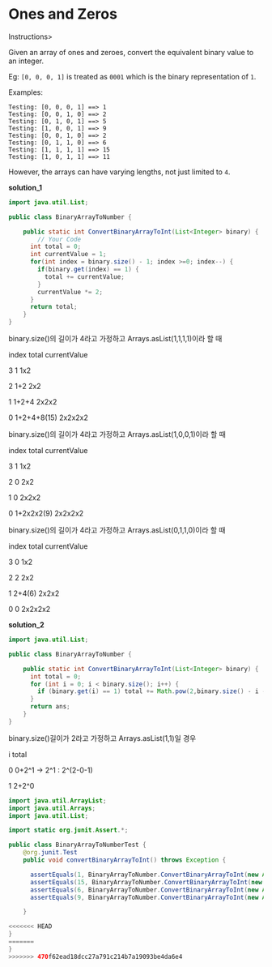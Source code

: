 # Ones and Zeros

Instructions>

Given an array of ones and zeroes, convert the equivalent binary value to an integer.

Eg: `[0, 0, 0, 1]` is treated as `0001` which is the binary representation of `1`.

Examples:

```
Testing: [0, 0, 0, 1] ==> 1
Testing: [0, 0, 1, 0] ==> 2
Testing: [0, 1, 0, 1] ==> 5
Testing: [1, 0, 0, 1] ==> 9
Testing: [0, 0, 1, 0] ==> 2
Testing: [0, 1, 1, 0] ==> 6
Testing: [1, 1, 1, 1] ==> 15
Testing: [1, 0, 1, 1] ==> 11
```

However, the arrays can have varying lengths, not just limited to `4`.

**solution_1**

```java
import java.util.List;

public class BinaryArrayToNumber {

    public static int ConvertBinaryArrayToInt(List<Integer> binary) {
        // Your Code
      int total = 0;
      int currentValue = 1;
      for(int index = binary.size() - 1; index >=0; index--) {
        if(binary.get(index) == 1) {
          total += currentValue;
        }
        currentValue *= 2;
      }
      return total;
    }
}
```

binary.size()의 길이가 4라고 가정하고 Arrays.asList(1,1,1,1)이라 할 때

index     total              currentValue

3          1                   1x2

2         1+2                  2x2

1         1+2+4                2x2x2

0         1+2+4+8(15)          2x2x2x2

binary.size()의 길이가 4라고 가정하고 Arrays.asList(1,0,0,1)이라 할 때

index     total               currentValue

3          1                    1x2

2          0                    2x2

1          0                    2x2x2

0         1+2x2x2(9)            2x2x2x2

binary.size()의 길이가 4라고 가정하고 Arrays.asList(0,1,1,0)이라 할 때

index     total                currentValue

3          0                     1x2

2          2                     2x2

1          2+4(6)                2x2x2

0          0                     2x2x2x2

**solution_2**

```java
import java.util.List;

public class BinaryArrayToNumber {

    public static int ConvertBinaryArrayToInt(List<Integer> binary) {
      int total = 0;
      for (int i = 0; i < binary.size(); i++) {
        if (binary.get(i) == 1) total += Math.pow(2,binary.size() - i - 1);
      }
      return ans;
    }
}
```

binary.size()길이가 2라고 가정하고 Arrays.asList(1,1)일 경우

i         total

0         0+2^1  → 2^1 : 2^(2-0-1)

1         2+2^0 

```java
import java.util.ArrayList;
import java.util.Arrays;
import java.util.List;

import static org.junit.Assert.*;

public class BinaryArrayToNumberTest {
    @org.junit.Test
    public void convertBinaryArrayToInt() throws Exception {

      assertEquals(1, BinaryArrayToNumber.ConvertBinaryArrayToInt(new ArrayList<>(Arrays.asList(0,0,0,1))));
      assertEquals(15, BinaryArrayToNumber.ConvertBinaryArrayToInt(new ArrayList<>(Arrays.asList(1,1,1,1))));
      assertEquals(6, BinaryArrayToNumber.ConvertBinaryArrayToInt(new ArrayList<>(Arrays.asList(0,1,1,0))));
      assertEquals(9, BinaryArrayToNumber.ConvertBinaryArrayToInt(new ArrayList<>(Arrays.asList(1,0,0,1))));

    }

<<<<<<< HEAD
} 
=======
}
>>>>>>> 470f62ead18dcc27a791c214b7a19093be4da6e4
```
